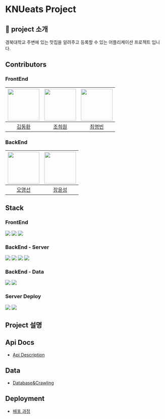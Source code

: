 # KNUeats Project

## 📝 project 소개

경북대학교 주변에 있는 맛집을 알려주고 등록할 수 있는 어플리케이션 프로젝트 입니다.
## Contributors
### FrontEnd
| [<img src="https://github.com/gidskql6671.png" width="100px">](https://github.com/gidskql6671) | [<img src="https://github.com/huihuiwon.png" width="100px">](https://github.com/huihuiwon) | [<img src="https://github.com/choimyungbin.png" width="100px">](https://github.com/choimyungbin) |
| :--------------------------------------------------------------------------------------: | :----------------------------------------------------------------------------------------------: | :--------------------------------------------------------------------------------------: 
|                          [김동환](https://github.com/gidskql6671)                           |                            [조희원](https://github.com/huihuiwon)                             |                        [최명빈](https://github.com/choimyungbin)                           |
### BackEnd
| [<img src="https://avatars.githubusercontent.com/u/63745627?v=4" width="100px">](https://github.com/oyoungsun) | [<img src="https://github.com/JangYunSeong.png" width="100px">](https://github.com/JangYunSeong) |
| :--------------------------------------------------------------------------------------: | :----------------------------------------------------------------------------------------------: |
|                          [오영선](https://github.com/oyoungsun)                           |                            [장윤성](https://github.com/JangYunSeong)                             |
## Stack
### FrontEnd
<img src="https://img.shields.io/badge/Kotlin-7F52FF?style=for-the-badge&logo=Kotlin&logoColor=white"> <img src="https://img.shields.io/badge/Android-3DDC84?style=for-the-badge&logo=Android&logoColor=white">
<img src="https://img.shields.io/badge/Android Studio-3DDC84?style=for-the-badge&logo=Android Studio&logoColor=white">

### BackEnd - Server
<img src="https://img.shields.io/badge/java-007396?style=for-the-badge&logo=java&logoColor=white"> <img src="https://img.shields.io/badge/spring-6DB33F?style=for-the-badge&logo=spring&logoColor=white">
<img src="https://img.shields.io/badge/springboot-6DB33F?style=for-the-badge&logo=springboot&logoColor=white">
<img src="https://img.shields.io/badge/mysql-4479A1?style=for-the-badge&logo=mysql&logoColor=white">

### BackEnd - Data
<img src="https://img.shields.io/badge/python-3776AB?style=for-the-badge&logo=python&logoColor=white"> <img src="https://img.shields.io/badge/selenium-43B02A?style=for-the-badge&logo=Selenium&logoColor=white">

### Server Deploy
<img src="https://img.shields.io/badge/heroku-430098?style=for-the-badge&logo=Heroku&logoColor=white"> <img src="https://img.shields.io/badge/amazon RDS-527FFF?style=for-the-badge&logo=Amazon RDS&logoColor=white">

## Project 설명

## Api Docs
- [Api Description](https://github.com/GDSC-KNU/KNUeats-Backend/wiki/Api-Docs)

## Data
- [Database&Crawling](https://github.com/GDSC-KNU/KNUeats-Backend/tree/master/python#readme)

## Deployment
- [배포 과정](https://github.com/GDSC-KNU/KNUeats-Backend/wiki/deployment)
